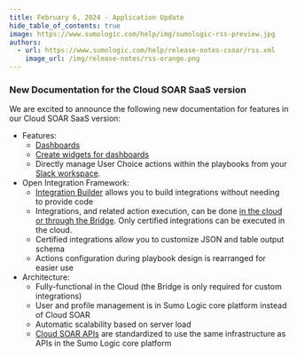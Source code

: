 ```yaml
---
title: February 6, 2024 - Application Update
hide_table_of_contents: true
image: https://www.sumologic.com/help/img/sumologic-rss-preview.jpg
authors:
  - url: https://www.sumologic.com/help/release-notes-csoar/rss.xml
    image_url: /img/release-notes/rss-orange.png
---
```


### New Documentation for the Cloud SOAR SaaS version​

We are excited to announce the following new documentation for features in our Cloud SOAR SaaS version:
* Features:
   * [Dashboards](/docs/cloud-soar/incidents-triage/#create-a-dashboard)
   * [Create widgets for dashboards](/docs/cloud-soar/incidents-triage/#create-widgets)
   * Directly manage User Choice actions within the playbooks from your [Slack workspace](/docs/cloud-soar/automation/#configure-slack-for-cloud-soar).
 * Open Integration Framework:
    * [Integration Builder](/docs/cloud-soar/automation#integration-builder) allows you to build integrations without needing to provide code
   * Integrations, and related action execution, can be done [in the cloud or through the Bridge](/docs/cloud-soar/automation#cloud-or-bridge-execution). Only certified integrations can be executed in the cloud.
    * Certified integrations allow you to customize JSON and table output schema
    * Actions configuration during playbook design is rearranged for easier use
* Architecture:
     * Fully-functional in the Cloud (the Bridge is only required for custom integrations)
     * User and profile management is in Sumo Logic core platform instead of Cloud SOAR
     * Automatic scalability based on server load
     * [Cloud SOAR APIs](/docs/api/cloud-soar/) are standardized to use the same infrastructure as APIs in the Sumo Logic core platform
